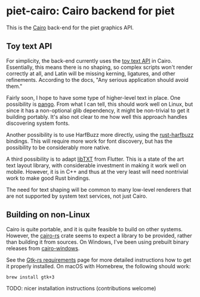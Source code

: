# piet-cairo: Cairo backend for piet

This is the [Cairo](https://www.cairographics.org/) back-end for the piet graphics API.

## Toy text API

For simplicity, the back-end currently uses the [toy text API] in Cairo. Essentially, this means there is no shaping, so complex scripts won't render correctly at all, and Latin will be missing kerning, ligatures, and other refinements. According to the docs, "Any serious application should avoid them."

Fairly soon, I hope to have some type of higher-level text in place. One possibility is [pango]. From what I can tell, this should work well on Linux, but since it has a non-optional glib dependency, it might be non-trivial to get it building portably. It's also not clear to me how well this approach handles discovering system fonts.

Another possibility is to use HarfBuzz more directly, using the [rust-harfbuzz] bindings. This will require more work for font discovery, but has the possibility to be considerably more native.

A third possibility is to adapt [libTXT] from Flutter. This is a state of the art text layout library, with considerable investment in making it work well on mobile. However, it is in C++ and thus at the very least will need nontrivial work to make good Rust bindings.

The need for text shaping will be common to many low-level renderers that are not supported by system text services, not just Cairo.

## Building on non-Linux

Cairo is quite portable, and it is quite feasible to build on other systems. However, the [cairo-rs] crate seems to expect a library to be provided, rather than building it from sources. On Windows, I've been using prebuilt binary releases from [cairo-windows].

See the [Gtk-rs requirements] page for more detailed instructions how to get it properly installed. On macOS with Homebrew, the following should work:

```shell
brew install gtk+3
```

TODO: nicer installation instructions (contributions welcome)

[Cairo]: https://www.cairographics.org/
[toy text API]: https://cairographics.org/manual/cairo-text.html#cairo-text.description
[cairo-rs]: https://crates.io/crates/cairo-rs
[cairo-windows]: https://github.com/preshing/cairo-windows
[pango]: https://github.com/gtk-rs/pango
[rust-harfbuzz]: https://github.com/servo/rust-harfbuzz
[libTXT]: https://github.com/flutter/flutter/issues/11092
[Gtk-rs requirements]: http://gtk-rs.org/docs/requirements.html
